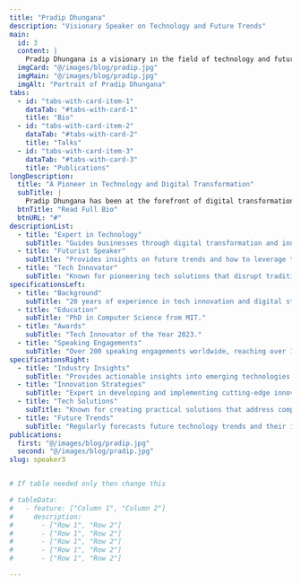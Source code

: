 ```yaml
---
title: "Pradip Dhungana"
description: "Visionary Speaker on Technology and Future Trends"
main:
  id: 3
  content: |
    Pradip Dhungana is a visionary in the field of technology and future trends. With a passion for exploring the digital landscape, Pradip has helped numerous organizations embrace the future through his insightful talks and workshops.
  imgCard: "@/images/blog/pradip.jpg"
  imgMain: "@/images/blog/pradip.jpg"
  imgAlt: "Portrait of Pradip Dhungana"
tabs:
  - id: "tabs-with-card-item-1"
    dataTab: "#tabs-with-card-1"
    title: "Bio"
  - id: "tabs-with-card-item-2"
    dataTab: "#tabs-with-card-2"
    title: "Talks"
  - id: "tabs-with-card-item-3"
    dataTab: "#tabs-with-card-3"
    title: "Publications"
longDescription:
  title: "A Pioneer in Technology and Digital Transformation"
  subTitle: |
    Pradip Dhungana has been at the forefront of digital transformation, helping businesses adapt to the rapidly evolving tech landscape. His insights into the future of technology inspire others to innovate and stay ahead of the curve.
  btnTitle: "Read Full Bio"
  btnURL: "#"
descriptionList:
  - title: "Expert in Technology"
    subTitle: "Guides businesses through digital transformation and innovation."
  - title: "Futurist Speaker"
    subTitle: "Provides insights on future trends and how to leverage technology for growth."
  - title: "Tech Innovator"
    subTitle: "Known for pioneering tech solutions that disrupt traditional markets."
specificationsLeft:
  - title: "Background"
    subTitle: "20 years of experience in tech innovation and digital strategy."
  - title: "Education"
    subTitle: "PhD in Computer Science from MIT."
  - title: "Awards"
    subTitle: "Tech Innovator of the Year 2023."
  - title: "Speaking Engagements"
    subTitle: "Over 200 speaking engagements worldwide, reaching over 100,000 people."
specificationsRight:
  - title: "Industry Insights"
    subTitle: "Provides actionable insights into emerging technologies and industry trends."
  - title: "Innovation Strategies"
    subTitle: "Expert in developing and implementing cutting-edge innovation strategies."
  - title: "Tech Solutions"
    subTitle: "Known for creating practical solutions that address complex technological challenges."
  - title: "Future Trends"
    subTitle: "Regularly forecasts future technology trends and their impact on various industries."
publications:
  first: "@/images/blog/pradip.jpg"
  second: "@/images/blog/pradip.jpg"
slug: speaker3    


# If table needed only then change this

# tableData:
#   - feature: ["Column 1", "Column 2"]
#     description:
#       - ["Row 1", "Row 2"]
#       - ["Row 1", "Row 2"]
#       - ["Row 1", "Row 2"]
#       - ["Row 1", "Row 2"]
#       - ["Row 1", "Row 2"]

---
```


